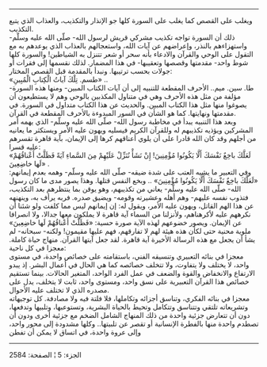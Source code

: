 ------------------------------------------------------------------------

ويغلب على القصص كما يغلب على السورة كلها جو الإنذار والتكذيب، والعذاب
الذي يتبع التكذيب.  
ذلك أن السورة تواجه تكذيب مشركي قريش لرسول الله- صلّى الله عليه وسلّم-
واستهزاءهم بالنذر، وإعراضهم عن آيات الله، واستعجالهم بالعذاب الذي يوعدهم
به مع التقول على الوحي والقرآن والادعاء بأنه سحر أو شعر تتنزل به
الشياطين! والسورة كلها شوط واحد- مقدمتها وقصصها وتعقيبها- في هذا
المضمار. لذلك نقسمها إلى فقرات أو جولات بحسب ترتيبها. ونبدأ بالمقدمة قبل
القصص المختار:  
«طسم. تِلْكَ آياتُ الْكِتابِ الْمُبِينِ» ..  
طا. سين. ميم.. الأحرف المقطعة للتنبيه إلى أن آيات الكتاب المبين- ومنها
هذه السورة- مؤلفة من مثل هذه الأحرف وهي في متناول المكذبين بالوحي وهم لا
يستطيعون أن يصوغوا منها مثل هذا الكتاب المبين. والحديث عن هذا الكتاب
متداول في السورة. في مقدمتها ونهايتها. كما هو الشأن في السور المبدوءة
بالأحرف المقطعة في القرآن.  
وبعد هذا التنبيه يبدأ في مخاطبة رسول الله- صلّى الله عليه وسلّم- الذي يهمه
أمر المشركين ويؤذيه تكذيبهم له وللقرآن الكريم فيسليه ويهون عليه الأمر
ويستكثر ما يعانيه من أجلهم وقد كان الله قادرا على أن يلوي أعناقهم كرها
إلى الإيمان، بآية قاهرة تقسرهم عليه قسرا:  
«لَعَلَّكَ باخِعٌ نَفْسَكَ أَلَّا يَكُونُوا مُؤْمِنِينَ! إِنْ نَشَأْ نُنَزِّلْ عَلَيْهِمْ مِنَ السَّماءِ آيَةً فَظَلَّتْ
أَعْناقُهُمْ لَها خاضِعِينَ» .  
وفي التعبير ما يشبه العتب على شدة ضيقه- صلّى الله عليه وسلّم- وهمه بعدم
إيمانهم: «لَعَلَّكَ باخِعٌ نَفْسَكَ أَلَّا يَكُونُوا مُؤْمِنِينَ» .. وبخع النفس قتلها. وهذا
يصور مدى ما كان رسول الله- صلّى الله عليه وسلّم- يعاني من تكذيبهم، وهو
يوقن بما ينتظرهم بعد التكذيب، فتذوب نفسه عليهم- وهم أهله وعشيرته وقومه-
ويضيق صدره. فربه يرأف به، وينهنهه عن هذا الهم القاتل، ويهون عليه الأمر،
ويقول له: إن إيمانهم ليس مما كلفت ولو شئنا أن نكرههم عليه لأكرهناهم،
ولأنزلنا من السماء آية قاهرة لا يملكون معها جدالا، ولا انصرافا عن
الإيمان. ويصور خضوعهم لهذه الآية صورة حسية: «فَظَلَّتْ أَعْناقُهُمْ لَها خاضِعِينَ»
ملوية محنية حتى لكأن هذه هيئة لهم لا تفارقهم، فهم عليها مقيمون! ولكنه-
سبحانه- لم يشأ أن يجعل مع هذه الرسالة الأخيرة آية قاهرة. لقد جعل آيتها
القرآن. منهاج حياة كاملة. معجزا في كل ناحية:  
معجزا في بنائه التعبيري وتنسيقه الفني، باستقامته على خصائص واحدة، في
مستوى واحد، لا يختلف ولا يتفاوت، ولا تتخلف خصائصه كما هي الحال في أعمال
البشر. إذ يبدو الارتفاع والانخفاض والقوة والضعف في عمل الفرد الواحد،
المتغير الحالات. بينما تستقيم خصائص هذا القرآن التعبيرية على نسق واحد،
ومستوى واحد، ثابت لا يتخلف، يدل على مصدره الذي لا تختلف عليه الأحوال.  
معجزا في بنائه الفكري، وتناسق أجزائه وتكاملها، فلا فلتة فيه ولا مصادفة.
كل توجيهاته وتشريعاته تلتقي وتتناسق وتتكامل وتحيط بالحياة البشرية،
وتستوعبها، وتلبيها وتدفعها، دون أن تتعارض جزئية واحدة من ذلك المنهاج
الشامل الضخم مع جزئية أخرى ودون أن تصطدم واحدة منها بالفطرة الإنسانية أو
تقصر عن تلبيتها.. وكلها مشدودة إلى محور واحد، وإلى عروة واحدة، في اتساق
لا يمكن أن تفطن

------------------------------------------------------------------------

الجزء: 5 ¦ الصفحة: 2584
